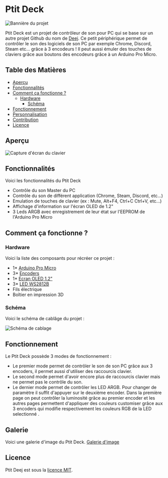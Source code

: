 # Ptit Deck

![Bannière du projet](https://github.com/Rogue0neS/Ptit_Deej/blob/main/Image/IMG_20241115_113932-ezgif.com-webp-to-png-converter.png)

Ptit Deck est un projet de contrôleur de son pour PC qui se base sur un autre projet Github du nom de [Deej](https://github.com/omriharel/deej). Ce petit périphérique permet de contrôler le son des logiciels de son PC par exemple Chrome, Discord, Steam etc... grâce à 3 encodeurs ! Il peut aussi émuler des touches de claviers grâce aux boutons des encodeurs grâce à un Arduino Pro Micro.

## Table des Matières
- [Aperçu](#aperçu)
- [Fonctionnalités](#fonctionnalités)
- [Comment ça fonctionne ? ](#how-it-works)
  - [Hardware](#hardware)
    - [Schéma](#schéma)
- [Fonctionnement](#utilisation)
- [Personnalisation](#personnalisation)
- [Contribution](#contribution)
- [Licence](#licence)

## Aperçu

![Capture d'écran du clavier](https://github.com/Rogue0neS/Ptit_Deej/blob/main/Image/IMG20241113205654-ezgif.com-webp-to-png-converter.png)


## Fonctionnalités

Voici les fonctionnalités du Ptit Deck

- Contrôle du son Master du PC
- Contrôle du son de différent application (Chrome, Steam, Discord, etc...)
- Emulation de touches de clavier (ex : Mute, Alt+F4, Ctrl+C Ctrl+V, etc...)
- Affichage d'information sur l'écran OLED de 1.2"
- 3 Leds ARGB avec enregistrement de leur état sur l'EEPROM de l'Arduino Pro Micro

## Comment ça fonctionne ?

### Hardware

Voici la liste des composants pour récréer ce projet :

- 1* [Arduino Pro Micro](https://fr.aliexpress.com/item/1005007344997490.html?spm=a2g0o.productlist.main.1.273eY14jY14jRo&algo_pvid=0fc8494b-7e6a-483b-9a76-f03b6d2d3b88&algo_exp_id=0fc8494b-7e6a-483b-9a76-f03b6d2d3b88-0&pdp_npi=4%40dis%21EUR%2112.60%216.30%21%21%2194.02%2147.01%21%402103890917322087676977886ee431%2112000040353942248%21sea%21RE%212248866871%21X&curPageLogUid=U7RpGUphRdin&utparam-url=scene%3Asearch%7Cquery_from%3A)
- 3* [Encoders](https://fr.aliexpress.com/item/1005004428157989.html?spm=a2g0o.productlist.main.5.2d5f5e710fElG0&algo_pvid=a2517023-5090-419f-8db0-c8981c49e6e6&algo_exp_id=a2517023-5090-419f-8db0-c8981c49e6e6-2&pdp_npi=4%40dis%21EUR%211.85%211.57%21%21%211.91%211.62%21%40211b80f717322088141608303e21c4%2112000029151962175%21sea%21RE%212248866871%21X&curPageLogUid=hcUkJx7oeP6D&utparam-url=scene%3Asearch%7Cquery_from%3A)
- 1* [Ecran OLED 1.2"](https://fr.aliexpress.com/item/1005004355547926.html?spm=a2g0o.productlist.main.1.5c0574d4aSpLyn&algo_pvid=1361eb8e-40bf-4f53-9ff6-7d59b8226b79&algo_exp_id=1361eb8e-40bf-4f53-9ff6-7d59b8226b79-0&pdp_npi=4%40dis%21EUR%211.21%211.21%21%21%211.25%211.25%21%40211b80f717322088542461418e21c4%2112000029444147546%21sea%21RE%212248866871%21X&curPageLogUid=WplzHR74HPfk&utparam-url=scene%3Asearch%7Cquery_from%3A)
- 3* [LED WS2812B](https://fr.aliexpress.com/item/2036819167.html?spm=a2g0o.productlist.main.1.2c504d1bk205P0&algo_pvid=b3ffcc70-accb-4e9c-abca-3b19428af1f3&algo_exp_id=b3ffcc70-accb-4e9c-abca-3b19428af1f3-0&pdp_npi=4%40dis%21EUR%214.49%213.14%21%21%214.63%213.24%21%40211b617b17322088738071086ed391%2112000033705280747%21sea%21RE%212248866871%21X&curPageLogUid=9fMYF4K9XVti&utparam-url=scene%3Asearch%7Cquery_from%3A)
- Fils électrique
- Boîtier en impression 3D

### Schéma

Voici le schéma de cablâge du projet :

![Schéma de cablage](https://github.com/Rogue0neS/Ptit_Deej/blob/main/Image/Sch%C3%A9ma_Ptit_Deck.drawio.png)

## Fonctionnement

Le Ptit Deck possède 3 modes de fonctionnement :
- Le premier mode permet de contrôler le son de son PC grâce aux 3 encoders, il permet aussi d'utiliser des raccourcis clavier.
- Le second mode permet d'avoir encore plus de raccourcis clavier mais ne permet pas le contrôle du son.
- Le dernier mode permet de contrôler les LED ARGB. Pour changer de paramètre il suffit d'appuyer sur le deuxième encoder. Dans la première page on peut contrôler la luminosité grâce au premier encoder et les autres pages permettent d'appliquer des couleurs customiser grâce aux 3 encoders qui modifie respectivement les couleurs RGB de la LED selectionné .

## Galerie

Voici une galerie d'image du Ptit Deck. [Galerie d'image](https://github.com/Rogue0neS/Ptit_Deck/tree/main/Image)

## Licence

Ptit Deej est sous la [licence MIT](./LICENSE).
